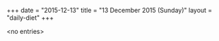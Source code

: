 +++
date = "2015-12-13"
title = "13 December 2015 (Sunday)"
layout = "daily-diet"
+++


\<no entries\>

